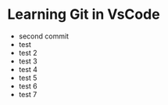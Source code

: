 # Learning Git in VsCode

- second commit
- test
- test 2
- test 3
- test 4
- test 5
- test 6
- test 7
